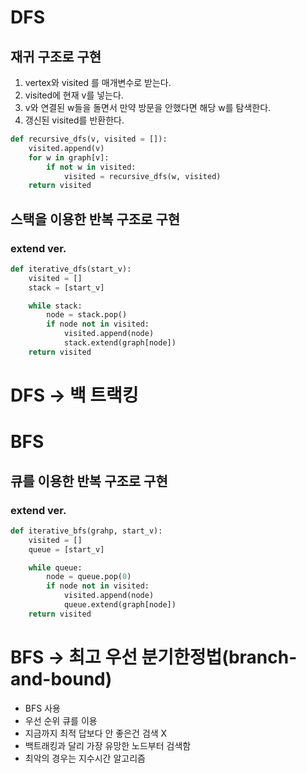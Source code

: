 # DFS

## 재귀 구조로 구현

1. vertex와 visited 를 매개변수로 받는다.
2. visited에 현재 v를 넣는다.
3. v와 연결된 w들을 돌면서 만약 방문을 안했다면 해당 w를 탐색한다.
4. 갱신된 visited를 반환한다.

```py
def recursive_dfs(v, visited = []):
    visited.append(v)
    for w in graph[v]:
        if not w in visited:
            visited = recursive_dfs(w, visited)
    return visited
```

## 스택을 이용한 반복 구조로 구현

### extend ver.

```py
def iterative_dfs(start_v):
    visited = []
    stack = [start_v]

    while stack:
        node = stack.pop()
        if node not in visited:
            visited.append(node)
            stack.extend(graph[node])
    return visited
```

# DFS -> 백 트랙킹

# BFS

## 큐를 이용한 반복 구조로 구현

### extend ver.

```py
def iterative_bfs(grahp, start_v):
    visited = []
    queue = [start_v]

    while queue:
        node = queue.pop(0)
        if node not in visited:
            visited.append(node)
            queue.extend(graph[node])
    return visited
```

# BFS -> 최고 우선 분기한정법(branch-and-bound)

- BFS 사용
- 우선 순위 큐를 이용
- 지금까지 최적 답보다 안 좋은건 검색 X
- 백트래킹과 달리 가장 유망한 노드부터 검색함
- 최악의 경우는 지수시간 알고리즘

